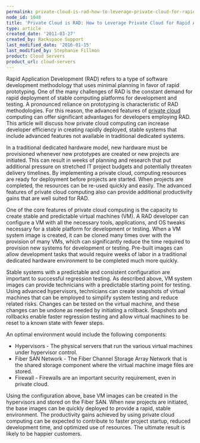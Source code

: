 ```yaml
---
permalink: private-cloud-is-rad-how-to-leverage-private-cloud-for-rapid-application-development/
node_id: 1048
title: 'Private Cloud is RAD: How to Leverage Private Cloud for Rapid Application Development'
type: article
created_date: '2011-03-27'
created_by: Rackspace Support
last_modified_date: '2016-01-15'
last_modified_by: Stephanie Fillmon
product: Cloud Servers
product_url: cloud-servers
---
```


Rapid Application Development (RAD) refers to a type of software
development methodology that uses minimal planning in favor of rapid
prototyping. One of the many challenges of RAD is the constant demand
for rapid deployment of stable computing platforms for development and
testing. A pronounced reliance on prototyping is characteristic of RAD
methodologies. For this reason, the advanced features of [private cloud](http://www.rackspace.com/cloud/private/) computing can offer
significant advantages for developers employing RAD. This article will
discuss how private cloud computing can increase developer efficiency in creating rapidly
deployed, stable systems that include advanced features not available in
traditional dedicated systems.

In a traditional dedicated hardware model, new hardware must be
provisioned whenever new prototypes are created or new projects are
initiated. This can result in weeks of planning and research that put
additional pressure on stretched IT project budgets and potentially
threaten delivery timelines. By implementing a private cloud, computing
resources are ready for deployment before projects are started. When
projects are completed, the resources can be re-used quickly and easily.
The advanced features of private cloud computing also can
provide additional productivity gains that are well suited for RAD.

One of the core features of private cloud computing is the
capacity to create stable and predictable virtual machines (VM). A RAD
developer can configure a VM with all the necessary tools, applications,
and OS tweaks necessary for a stable platform for development or
testing. When a VM system image is created, it can be cloned many times
over with the provision of many VMs, which can significantly reduce the
time required to provision new systems for development or testing.
Pre-built images can allow development tasks that would require weeks of
labor in a traditional dedicated hardware environment to be completed
much more quickly.

Stable systems with a predictable and consistent configuration are
important to successful regression testing. As described above, VM
system images can provide technicians with a predictable starting point
for testing. Using advanced hypervisors, technicians can create
snapshots of virtual machines that can be employed to simplify system
testing and reduce related risks. Changes can be tested on the virtual
machine, and these changes can be undone as needed by initiating a
rollback. Snapshots and rollbacks enable faster regression testing and
allow virtual machines to be reset to a known state with fewer steps.

An optimal environment would include the following components:

-   Hypervisors - The physical servers that run the various virtual
    machines under hypervisor control.
-   Fiber SAN Network - The Fiber Channel Storage Array Network that is
    the shared storage component where the virtual machine image files
    are stored.
-   Firewall - Firewalls are an important security requirement, even in private cloud.

Using the configuration above, base VM images can be created in the
hypervisors and stored on the Fiber SAN. When new projects are
initiated, the base images can be quickly deployed to provide a rapid,
stable environment. The productivity gains achieved by using private cloud computing can be
expected to contribute to faster project startup, reduced development
time, and optimized use of resources. The ultimate result is likely to
be happier customers.
